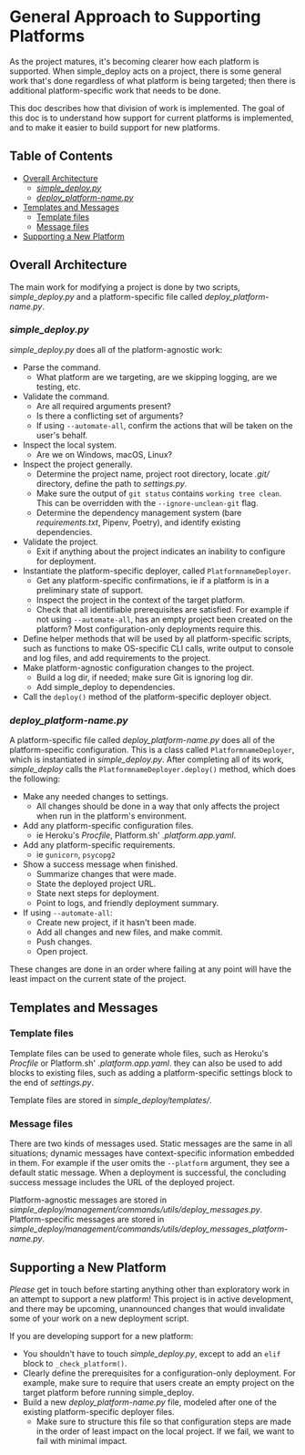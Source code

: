 General Approach to Supporting Platforms
===

As the project matures, it's becoming clearer how each platform is supported. When simple_deploy acts on a project, there is some general work that's done regardless of what platform is being targeted; then there is additional platform-specific work that needs to be done.

This doc describes how that division of work is implemented. The goal of this doc is to understand how support for current platforms is implemented, and to make it easier to build support for new platforms.

Table of Contents
---

- [Overall Architecture](#overall-architecture)
    - [*simple_deploy.py*](#simple_deploypy)
    - [*deploy_platform-name.py*](#deploy_platform-namepy)
- [Templates and Messages](#templates-and-messages)
    - [Template files](#template-files)
    - [Message files](#message-files)
- [Supporting a New Platform](#supporting-a-new-platform)

Overall Architecture
---

The main work for modifying a project is done by two scripts, *simple_deploy.py* and a platform-specific file called *deploy_platform-name.py*.

### *simple_deploy.py*

*simple_deploy.py* does all of the platform-agnostic work:

- Parse the command.
    - What platform are we targeting, are we skipping logging, are we testing, etc.
- Validate the command.
    - Are all required arguments present?
    - Is there a conflicting set of arguments?
    - If using `--automate-all`, confirm the actions that will be taken on the user's behalf.
- Inspect the local system.
    - Are we on Windows, macOS, Linux?
- Inspect the project generally.
    - Determine the project name, project root directory, locate *.git/* directory, define the path to *settings.py*.
    - Make sure the output of `git status` contains `working tree clean`. This can be overridden with the `--ignore-unclean-git` flag.
    - Determine the dependency management system (bare *requirements.txt*, Pipenv, Poetry), and identify existing dependencies.
- Validate the project.
    - Exit if anything about the project indicates an inability to configure for deployment.
- Instantiate the platform-specific deployer, called `PlatformnameDeployer`.
    - Get any platform-specific confirmations, ie if a platform is in a preliminary state of support.
    - Inspect the project in the context of the target platform.
    - Check that all identifiable prerequisites are satisfied. For example if not using `--automate-all`, has an empty project been created on the platform? Most configuration-only deployments require this.
- Define helper methods that will be used by all platform-specific scripts, such as functions to make OS-specific CLI calls, write output to console and log files, and add requirements to the project.
- Make platform-agnostic configuration changes to the project.
    - Build a log dir, if needed; make sure Git is ignoring log dir.
    - Add simple_deploy to dependencies.
- Call the `deploy()` method of the platform-specific deployer object.

### *deploy_platform-name.py*
    
A platform-specific file called *deploy_platform-name.py* does all of the platform-specific configuration. This is a class called `PlatformnameDeployer`, which is instantiated in *simple_deploy.py*. After completing all of its work, *simple_deploy* calls the `PlatformnameDeployer.deploy()` method, which does the following:

- Make any needed changes to settings.
    - All changes should be done in a way that only affects the project when run in the platform's environment.
- Add any platform-specific configuration files.
    - ie Heroku's *Procfile*, Platform.sh' *.platform.app.yaml*.
- Add any platform-specific requirements.
    - ie `gunicorn`, `psycopg2`
- Show a success message when finished.
    - Summarize changes that were made.
    - State the deployed project URL.
    - State next steps for deployment.
    - Point to logs, and friendly deployment summary.
- If using `--automate-all`:
    - Create new project, if it hasn't been made.
    - Add all changes and new files, and make commit.
    - Push changes.
    - Open project.

These changes are done in an order where failing at any point will have the least impact on the current state of the project.

Templates and Messages
---

### Template files

Template files can be used to generate whole files, such as Heroku's *Procfile* or Platform.sh' *.platform.app.yaml*. they can also be used to add blocks to existing files, such as adding a platform-specific settings block to the end of *settings.py*.

Template files are stored in *simple_deploy/templates/*.

### Message files

There are two kinds of messages used. Static messages are the same in all situations; dynamic messages have context-specific information embedded in them. For example if the user omits the `--platform` argument, they see a default static message. When a deployment is successful, the concluding success message includes the URL of the deployed project.

Platform-agnostic messages are stored in *simple_deploy/management/commands/utils/deploy_messages.py*. Platform-specific messages are stored in *simple_deploy/management/commands/utils/deploy_messages_platform-name.py*. 

Supporting a New Platform
---

*Please* get in touch before starting anything other than exploratory work in an attempt to support a new platform! This project is in active development, and there may be upcoming, unannounced changes that would invalidate some of your work on a new deployment script.

If you are developing support for a new platform:

- You shouldn't have to touch *simple_deploy.py*, except to add an `elif` block to `_check_platform()`.
- Clearly define the prerequisites for a configuration-only deployment. For example, make sure to require that users create an empty project on the target platform before running simple_deploy.
- Build a new *deploy_platform-name.py* file, modeled after one of the existing platform-specific deployer files. 
    - Make sure to structure this file so that configuration steps are made in the order of least impact on the local project. If we fail, we want to fail with minimal impact.